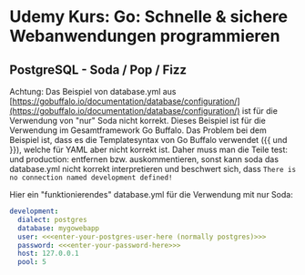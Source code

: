 # Udemy Kurs: Go: Schnelle & sichere Webanwendungen programmieren

## PostgreSQL - Soda / Pop / Fizz

Achtung: Das Beispiel von database.yml aus [https://gobuffalo.io/documentation/database/configuration/](https://gobuffalo.io/documentation/database/configuration/) ist für die Verwendung von "nur" Soda nicht korrekt. Dieses Beispiel ist für die Verwendung im Gesamtframework Go Buffalo. Das Problem bei dem Beispiel ist, dass es die Templatesyntax von Go Buffalo verwendet ({{ und }}), welche für YAML aber nicht korrekt ist. Daher muss man die Teile test: und production: entfernen bzw. auskommentieren, sonst kann soda das database.yml nicht korrekt interpretieren und beschwert sich, dass `There is no connection named development defined!`

Hier ein "funktionierendes" database.yml für die Verwendung mit nur Soda:

```yaml
development:
  dialect: postgres
  database: mygowebapp
  user: <<<enter-your-postgres-user-here (normally postgres)>>>
  password: <<<enter-your-password-here>>>
  host: 127.0.0.1
  pool: 5
```

